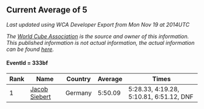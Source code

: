 ## Current Average of 5

*Last updated using WCA Developer Export from Mon Nov 19 at 2014UTC*

*The [World Cube Association](https://www.worldcubeassociation.org) is the source and owner of this information. This published information is not actual information, the actual information can be found [here](https://www.worldcubeassociation.org/results).*

#### EventId = 333bf

|Rank|Name|Country|Average|Times|  
|--|--|--|--|--|  
|1|[Jacob Siebert](https://www.worldcubeassociation.org/persons/2017SIEB03)|Germany|5:50.09|5:28.33, 4:19.28, 5:10.81, 6:51.12, DNF|  
